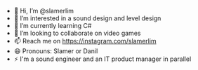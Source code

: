 - 👋 Hi, I’m @slamerlim
- 👀 I’m interested in a sound design and level design
- 🌱 I’m currently learning C#
- 💞️ I’m looking to collaborate on video games
- 📫 Reach me on https://instagram.com/slamerlim
- 😄 Pronouns: Slamer or Danil
- ⚡ I'm a sound engineer and an IT product manager in parallel

<!---
slamerlim/slamerlim is a ✨ special ✨ repository because its `README.md` (this file) appears on your GitHub profile.
You can click the Preview link to take a look at your changes.
--->
